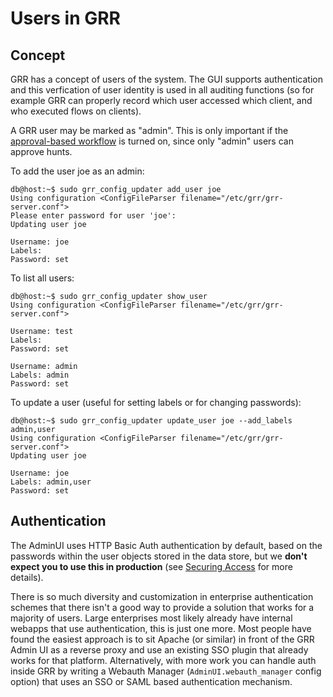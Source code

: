 # Users in GRR

## Concept

GRR has a concept of users of the system. The GUI supports authentication and this verfication of user identity is used in all auditing functions (so for example GRR can properly record which user accessed which client, and who executed flows on clients).

A GRR user may be marked as "admin". This is only important if the [approval-based workflow](../approval-based-auditing.md) is turned on, since only "admin" users can approve hunts.

To add the user joe as an admin:

```docker   
db@host:~$ sudo grr_config_updater add_user joe
Using configuration <ConfigFileParser filename="/etc/grr/grr-server.conf">
Please enter password for user 'joe':
Updating user joe

Username: joe
Labels:
Password: set
```

To list all users:

```docker
db@host:~$ sudo grr_config_updater show_user
Using configuration <ConfigFileParser filename="/etc/grr/grr-server.conf">

Username: test
Labels:
Password: set

Username: admin
Labels: admin
Password: set
```

To update a user (useful for setting labels or for changing passwords):

```docker
db@host:~$ sudo grr_config_updater update_user joe --add_labels admin,user
Using configuration <ConfigFileParser filename="/etc/grr/grr-server.conf">
Updating user joe

Username: joe
Labels: admin,user
Password: set
```

## Authentication

The AdminUI uses HTTP Basic Auth authentication by default, based on the passwords within
the user objects stored in the data store, but we **don't expect you to use this
in production** (see [Securing Access](../../installing-grr-server/securing-access.md) for more details).

There is so much diversity and customization in enterprise
authentication schemes that there isn't a good way to provide a solution that
works for a majority of users. Large enterprises most likely already have internal webapps
that use authentication, this is just one more. Most people have found the
easiest approach is to sit Apache (or similar) in front of the GRR Admin UI as
a reverse proxy and use an existing SSO plugin that already works for that
platform. Alternatively, with more work you can handle auth inside GRR by
writing a Webauth Manager (`AdminUI.webauth_manager` config option) that uses an
SSO or SAML based authentication mechanism.
